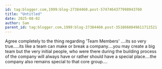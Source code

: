 ```yaml
---
id: tag:blogger.com,1999:blog-27384460.post-5747464377998943760
title: "Untitled"
date: 2025-08-02
author: Sam
parent_id: tag:blogger.com,1999:blog-27384460.post-3518660849611712521
---
```


Agree completely to the thing regarding 'Team Members' ....its so very true.....its like a team can make or break a company....you may create a big team but the very initial people, who were there during the building process of the company will always have or rather should have a special place....the company also remains special to that core group....